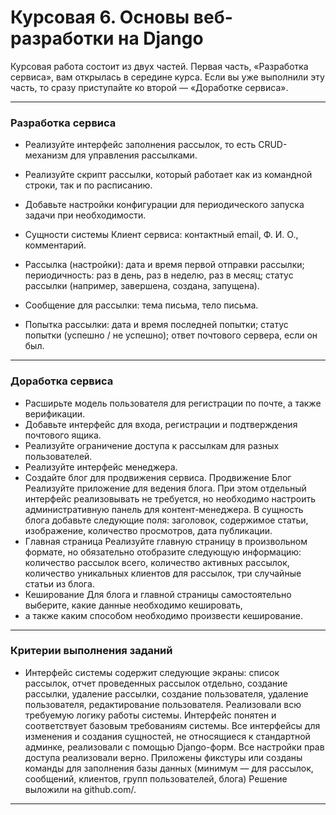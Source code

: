 # Курсовая 6. Основы веб-разработки на Django

Курсовая работа состоит из двух частей. Первая часть, «Разработка сервиса», вам открылась в середине курса.
Если вы уже выполнили эту часть, то сразу приступайте ко второй — «Доработке сервиса».
_____
### Разработка сервиса
* Реализуйте интерфейс заполнения рассылок, то есть CRUD-механизм для управления рассылками.


* Реализуйте скрипт рассылки, который работает как из командной строки, так и по расписанию.


* Добавьте настройки конфигурации для периодического запуска задачи при необходимости.


* Сущности системы
Клиент сервиса:
контактный email,
Ф. И. О.,
комментарий.

* Рассылка (настройки):
дата и время первой отправки рассылки;
периодичность: раз в день, раз в неделю, раз в месяц;
статус рассылки (например, завершена, создана, запущена).

* Сообщение для рассылки:
тема письма,
тело письма.

* Попытка рассылки:
дата и время последней попытки;
статус попытки (успешно / не успешно);
ответ почтового сервера, если он был.

_____

### Доработка сервиса

* Расширьте модель пользователя для регистрации по почте, а также верификации.
* Добавьте интерфейс для входа, регистрации и подтверждения почтового ящика.
* Реализуйте ограничение доступа к рассылкам для разных пользователей.
* Реализуйте интерфейс менеджера.
* Создайте блог для продвижения сервиса.
  Продвижение 
  Блог
  Реализуйте приложение для ведения блога. При этом отдельный интерфейс реализовывать не требуется, 
  но необходимо настроить административную панель для контент-менеджера.
  В сущность блога добавьте следующие поля:
  заголовок,
  содержимое статьи,
  изображение,
  количество просмотров,
  дата публикации.
* Главная страница
  Реализуйте главную страницу в произвольном формате, но обязательно отобразите следующую информацию:
  количество рассылок всего,
  количество активных рассылок,
  количество уникальных клиентов для рассылок,
  три случайные статьи из блога.
* Кеширование
  Для блога и главной страницы самостоятельно выберите, какие данные необходимо кешировать, 
* а также каким способом необходимо произвести кеширование.
______

### Критерии выполнения заданий

* Интерфейс системы содержит следующие экраны: список рассылок, отчет проведенных рассылок отдельно, создание рассылки, удаление рассылки, создание пользователя, удаление пользователя, редактирование пользователя.
Реализовали всю требуемую логику работы системы.
Интерфейс понятен и соответствует базовым требованиям системы.
Все интерфейсы для изменения и создания сущностей, не относящиеся к стандартной админке, реализовали с помощью Django-форм.
Все настройки прав доступа реализовали верно.
Приложены фикстуры или созданы команды для заполнения базы данных (минимум — для рассылок, сообщений, клиентов, групп пользователей, блога)
Решение выложили на github.com/.

______